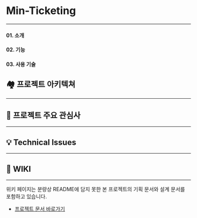 # Min-Ticketing

---


#### 01. 소개

#### 02. 기능

#### 03. 사용 기술

## 🏘️ 프로젝트 아키텍쳐

---


## 🤔 프로젝트 주요 관심사

---

## 💡 Technical Issues

---



## 📖 WIKI

---

위키 페이지는 분량상 README에 담지 못한 본 프로젝트의 기획 문서와 설계 문서를 포함하고 있습니다.
- [프로젝트 문서 바로가기](https://github.com/f-lab-edu/min-ticketing.wiki.git)


